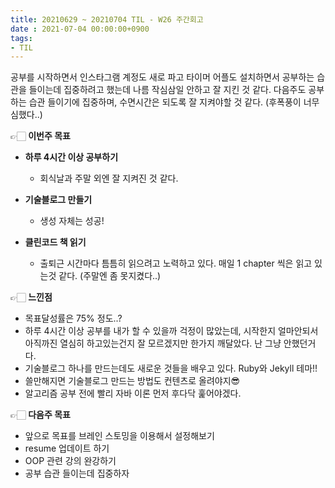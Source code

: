 ```yaml
---
title: 20210629 ~ 20210704 TIL - W26 주간회고
date : 2021-07-04 00:00:00+0900
tags:
- TIL
---
```


공부를 시작하면서 인스타그램 계정도 새로 파고 타이머 어플도 설치하면서 공부하는 습관을 들이는데 집중하려고 했는데 나름 작심삼일 안하고 잘 지킨 것 같다.
다음주도 공부하는 습관 들이기에 집중하며, 수면시간은 되도록 잘 지켜야할 것 같다. (후폭풍이 너무 심했다..)

👉🏻 **이번주 목표**
- **하루 4시간 이상 공부하기**
	- 회식날과 주말 외엔 잘 지켜진 것 같다.

- **기술블로그 만들기**
	- 생성 자체는 성공!

- **클린코드 책 읽기**
	- 출퇴근 시간마다 틈틈히 읽으려고 노력하고 있다. 매일 1 chapter 씩은 읽고 있는것 같다. (주말엔 좀 못지켰다..)

👉🏻 **느낀점**
- 목표달성률은 75% 정도..?
- 하루 4시간 이상 공부를 내가 할 수 있을까 걱정이 많았는데, 시작한지 얼마안되서 아직까진 열심히 하고있는건지 잘 모르겠지만 한가지 깨달았다. 난 그냥 안했던거다.
- 기술블로그 하나를 만드는데도 새로운 것들을 배우고 있다. Ruby와 Jekyll 테마!!
- 쓸만해지면 기술블로그 만드는 방법도 컨텐츠로 올려야지😎
- 알고리즘 공부 전에 빨리 자바 이론 먼저 후다닥 훑어야겠다.

👉🏻 **다음주 목표**
- 앞으로 목표를 브레인 스토밍을 이용해서 설정해보기
- resume 업데이트 하기
- OOP 관련 강의 완강하기
- 공부 습관 들이는데 집중하자